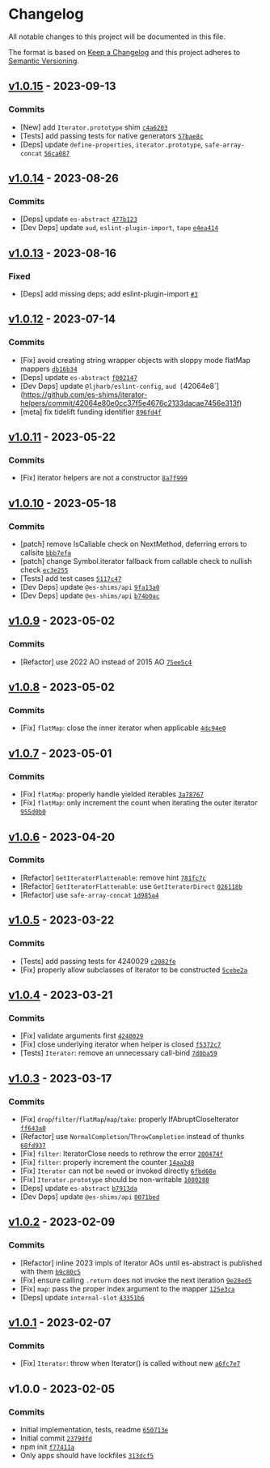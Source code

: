 # Changelog

All notable changes to this project will be documented in this file.

The format is based on [Keep a Changelog](https://keepachangelog.com/en/1.0.0/)
and this project adheres to [Semantic Versioning](https://semver.org/spec/v2.0.0.html).

## [v1.0.15](https://github.com/es-shims/iterator-helpers/compare/v1.0.14...v1.0.15) - 2023-09-13

### Commits

- [New] add `Iterator.prototype` shim [`c4a6203`](https://github.com/es-shims/iterator-helpers/commit/c4a6203a0ac87bf0a33835e775c207ff1911225d)
- [Tests] add passing tests for native generators [`57bae8c`](https://github.com/es-shims/iterator-helpers/commit/57bae8ccbeb27ed0e6c449f35cddbda6cf6757e8)
- [Deps] update `define-properties`, `iterator.prototype`, `safe-array-concat` [`56ca087`](https://github.com/es-shims/iterator-helpers/commit/56ca087f924dbefee47f0a1cb3b8468de76cd234)

## [v1.0.14](https://github.com/es-shims/iterator-helpers/compare/v1.0.13...v1.0.14) - 2023-08-26

### Commits

- [Deps] update `es-abstract` [`477b123`](https://github.com/es-shims/iterator-helpers/commit/477b1233acd36fdbbccd79fbb69cde325bc3e6a9)
- [Dev Deps] update `aud`, `eslint-plugin-import`, `tape` [`e4ea414`](https://github.com/es-shims/iterator-helpers/commit/e4ea4146feffb72fd828e5d883e960e0ad589a35)

## [v1.0.13](https://github.com/es-shims/iterator-helpers/compare/v1.0.12...v1.0.13) - 2023-08-16

### Fixed

- [Deps] add missing deps; add eslint-plugin-import [`#3`](https://github.com/es-shims/iterator-helpers/issues/3)

## [v1.0.12](https://github.com/es-shims/iterator-helpers/compare/v1.0.11...v1.0.12) - 2023-07-14

### Commits

- [Fix] avoid creating string wrapper objects with sloppy mode flatMap mappers [`db16b34`](https://github.com/es-shims/iterator-helpers/commit/db16b34aec554934ec2bfd62629fb66cebc311f8)
- [Deps] update `es-abstract` [`f002147`](https://github.com/es-shims/iterator-helpers/commit/f002147f0afbb2cd7c2d2e1207685f52e33abf0f)
- [Dev Deps] update `@ljharb/eslint-config`, `aud [`42064e8`](https://github.com/es-shims/iterator-helpers/commit/42064e80e0cc37f5e4676c2133dacae7456e313f)
- [meta] fix tidelift funding identifier [`896fd4f`](https://github.com/es-shims/iterator-helpers/commit/896fd4f2e4b419945bfbd85024a2c96248323151)

## [v1.0.11](https://github.com/es-shims/iterator-helpers/compare/v1.0.10...v1.0.11) - 2023-05-22

### Commits

- [Fix] iterator helpers are not a constructor [`8a7f999`](https://github.com/es-shims/iterator-helpers/commit/8a7f9996ba3600ef30f3a9c75f9f994e88d075c6)

## [v1.0.10](https://github.com/es-shims/iterator-helpers/compare/v1.0.9...v1.0.10) - 2023-05-18

### Commits

- [patch] remove IsCallable check on NextMethod, deferring errors to callsite [`bbb7efa`](https://github.com/es-shims/iterator-helpers/commit/bbb7efac8349273fe17c86194ef13af45bcb8e24)
- [patch] change Symbol.iterator fallback from callable check to nullish check [`ec3e255`](https://github.com/es-shims/iterator-helpers/commit/ec3e255dfe30ea6650d8a697e6c4f16fa393e923)
- [Tests] add test cases [`5117c47`](https://github.com/es-shims/iterator-helpers/commit/5117c477348407ebdfc9410dd437a68634c39a8e)
- [Dev Deps] update `@es-shims/api` [`9fa13a0`](https://github.com/es-shims/iterator-helpers/commit/9fa13a0739f353536de58b2b648aa9eacfa49479)
- [Dev Deps] update `@es-shims/api` [`b74b0ac`](https://github.com/es-shims/iterator-helpers/commit/b74b0ac2bd7e920f760bae7ba7c6c5310f5123d8)

## [v1.0.9](https://github.com/es-shims/iterator-helpers/compare/v1.0.8...v1.0.9) - 2023-05-02

### Commits

- [Refactor] use 2022 AO instead of 2015 AO [`75ee5c4`](https://github.com/es-shims/iterator-helpers/commit/75ee5c4dea0037f02a61c240114bb6bd8c8b48f1)

## [v1.0.8](https://github.com/es-shims/iterator-helpers/compare/v1.0.7...v1.0.8) - 2023-05-02

### Commits

- [Fix] `flatMap`: close the inner iterator when applicable [`4dc94e0`](https://github.com/es-shims/iterator-helpers/commit/4dc94e0117e34b4c99f9ed96c4fe306896c47da1)

## [v1.0.7](https://github.com/es-shims/iterator-helpers/compare/v1.0.6...v1.0.7) - 2023-05-01

### Commits

- [Fix] `flatMap`: properly handle yielded iterables [`3a78767`](https://github.com/es-shims/iterator-helpers/commit/3a78767e86394d45b212a225e4253745f8b1dc8d)
- [Fix] `flatMap`: only increment the count when iterating the outer iterator [`955d0b0`](https://github.com/es-shims/iterator-helpers/commit/955d0b00f5660db0d9febef2a16426dfc32e8be4)

## [v1.0.6](https://github.com/es-shims/iterator-helpers/compare/v1.0.5...v1.0.6) - 2023-04-20

### Commits

- [Refactor] `GetIteratorFlattenable`: remove hint [`781fc7c`](https://github.com/es-shims/iterator-helpers/commit/781fc7c28615aaaef139cbcd9e6ade513419bea1)
- [Refactor] `GetIteratorFlattenable`: use `GetIteratorDirect` [`026118b`](https://github.com/es-shims/iterator-helpers/commit/026118b8c884adaee5ab0eb12de838ef9abdbb6f)
- [Refactor] use `safe-array-concat` [`1d985a4`](https://github.com/es-shims/iterator-helpers/commit/1d985a449be212523f05ba4a359a162931ddf3d3)

## [v1.0.5](https://github.com/es-shims/iterator-helpers/compare/v1.0.4...v1.0.5) - 2023-03-22

### Commits

- [Tests] add passing tests for 4240029 [`c2082fe`](https://github.com/es-shims/iterator-helpers/commit/c2082fee3e73dc1998a67fbe0014e3ebdceb8ec0)
- [Fix] properly allow subclasses of Iterator to be constructed [`5cebe2a`](https://github.com/es-shims/iterator-helpers/commit/5cebe2a5767393696d0ce4e9325edf78c300f938)

## [v1.0.4](https://github.com/es-shims/iterator-helpers/compare/v1.0.3...v1.0.4) - 2023-03-21

### Commits

- [Fix] validate arguments first [`4240029`](https://github.com/es-shims/iterator-helpers/commit/42400297454909ddccc899a012dc55bbd403eb8b)
- [Fix] close underlying iterator when helper is closed [`f5372c7`](https://github.com/es-shims/iterator-helpers/commit/f5372c78cafff64bfda5849386538f806916049a)
- [Tests] `Iterator`: remove an unnecessary call-bind [`7d0ba59`](https://github.com/es-shims/iterator-helpers/commit/7d0ba59f672e690b189f91e0348f6b5e00f934e1)

## [v1.0.3](https://github.com/es-shims/iterator-helpers/compare/v1.0.2...v1.0.3) - 2023-03-17

### Commits

- [Fix] `drop`/`filter`/`flatMap`/`map`/`take`: properly IfAbruptCloseIterator [`ff643a0`](https://github.com/es-shims/iterator-helpers/commit/ff643a0b7c4e5c2b00e794ba9b988b47e783f235)
- [Refactor] use `NormalCompletion`/`ThrowCompletion` instead of thunks [`68fd937`](https://github.com/es-shims/iterator-helpers/commit/68fd937b53c107481a9f868bda5b2bd5cbc00142)
- [Fix] `filter`: IteratorClose needs to rethrow the error [`200474f`](https://github.com/es-shims/iterator-helpers/commit/200474ff289dea77c696c0c025f4602405cf3fff)
- [Fix] `filter`: properly increment the counter [`14aa2d8`](https://github.com/es-shims/iterator-helpers/commit/14aa2d8b75fd16378c2be183fd5b008712547ed4)
- [Fix] `Iterator` can not be `new`ed or invoked directly [`6fbd68e`](https://github.com/es-shims/iterator-helpers/commit/6fbd68e778dd455c4aa63f4e1f39e0b583610509)
- [Fix] `Iterator.prototype` should be non-writable [`1080288`](https://github.com/es-shims/iterator-helpers/commit/108028858067e40ea56dca9a68dd6cea4966e904)
- [Deps] update `es-abstract` [`b7913da`](https://github.com/es-shims/iterator-helpers/commit/b7913da9cddef1ec40b4827821c6069019b79093)
- [Dev Deps] update `@es-shims/api` [`0071bed`](https://github.com/es-shims/iterator-helpers/commit/0071bed9e13231317d2cdb9ae0ecb6603784ad1f)

## [v1.0.2](https://github.com/es-shims/iterator-helpers/compare/v1.0.1...v1.0.2) - 2023-02-09

### Commits

- [Refactor] inline 2023 impls of Iterator AOs until es-abstract is published with them [`b9c80c5`](https://github.com/es-shims/iterator-helpers/commit/b9c80c5aba0deaaabef7e650fe7ec231fdc695e3)
- [Fix] ensure calling `.return` does not invoke the next iteration [`9e28ed5`](https://github.com/es-shims/iterator-helpers/commit/9e28ed5af44a660a0d2e80684cb9a4bf3d86e09a)
- [Fix] `map`: pass the proper index argument to the mapper [`125e3ca`](https://github.com/es-shims/iterator-helpers/commit/125e3cac192ef650a88f774a5a2dd9afe395a5b8)
- [Deps] update `internal-slot` [`43351b6`](https://github.com/es-shims/iterator-helpers/commit/43351b63545e3698f54daf5dc0652a7b2fb7cb28)

## [v1.0.1](https://github.com/es-shims/iterator-helpers/compare/v1.0.0...v1.0.1) - 2023-02-07

### Commits

- [Fix] `Iterator`: throw when Iterator() is called without new [`a6fc7e7`](https://github.com/es-shims/iterator-helpers/commit/a6fc7e768cbf4d43117365ec2f1bd300247d8dfd)

## v1.0.0 - 2023-02-05

### Commits

- Initial implementation, tests, readme [`650713e`](https://github.com/es-shims/iterator-helpers/commit/650713eecc9d4dab28d5ba3dc5afcbdb8ff99b5a)
- Initial commit [`2379dfd`](https://github.com/es-shims/iterator-helpers/commit/2379dfdad70f64efb31e342a4a7779b1140b2481)
- npm init [`f77411a`](https://github.com/es-shims/iterator-helpers/commit/f77411a443f1a103dbb92a69210228d4fc1e6d04)
- Only apps should have lockfiles [`313dcf5`](https://github.com/es-shims/iterator-helpers/commit/313dcf5211e99569ad275885728b5ac7af30f4ec)
